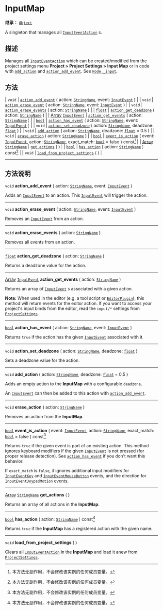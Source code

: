 <!-- ⚠ 请勿编辑本文件 ⚠ -->
<!-- 本文档使用脚本从 WeDot 引擎源码仓库生成。 -->
<!-- 生成脚本：https://github.com/WeDot-Engine/WeDot/tree/4.3/doc/tools/make_md.py； -->
<!-- 原文件：https://github.com/WeDot-Engine/WeDot/tree/4.3/doc/classes/InputMap.xml。 -->

<div id="_class_inputmap"></div>

# InputMap

**继承：** [`Object`](class_object.md)

A singleton that manages all [`InputEventAction`](class_inputeventaction.md) s.

## 描述

Manages all [`InputEventAction`](class_inputeventaction.md) which can be created/modified from the project settings menu **Project > Project Settings > Input Map** or in code with [`add_action`](#class_inputmap_method_add_action) and [`action_add_event`](#class_inputmap_method_action_add_event). See [`Node._input`](#class_node_private_method__input).

## 方法

| `void`                                                      | [`action_add_event`](#class_inputmap_method_action_add_event) ( action: [`StringName`](class_stringname.md), event: [`InputEvent`](class_inputevent.md) )                                                           |
| `void`                                                      | [`action_erase_event`](#class_inputmap_method_action_erase_event) ( action: [`StringName`](class_stringname.md), event: [`InputEvent`](class_inputevent.md) )                                                       |
| `void`                                                      | [`action_erase_events`](#class_inputmap_method_action_erase_events) ( action: [`StringName`](class_stringname.md) )                                                                                                 |
| [`float`](class_float.md)                                   | [`action_get_deadzone`](#class_inputmap_method_action_get_deadzone) ( action: [`StringName`](class_stringname.md) )                                                                                                 |
| [Array](class_array.md) [`InputEvent`](class_inputevent.md) | [`action_get_events`](#class_inputmap_method_action_get_events) ( action: [`StringName`](class_stringname.md) )                                                                                                     |
| [`bool`](class_bool.md)                                     | [`action_has_event`](#class_inputmap_method_action_has_event) ( action: [`StringName`](class_stringname.md), event: [`InputEvent`](class_inputevent.md) )                                                           |
| `void`                                                      | [`action_set_deadzone`](#class_inputmap_method_action_set_deadzone) ( action: [`StringName`](class_stringname.md), deadzone: [`float`](class_float.md) )                                                            |
| `void`                                                      | [`add_action`](#class_inputmap_method_add_action) ( action: [`StringName`](class_stringname.md), deadzone: [`float`](class_float.md) = 0.5 )                                                                        |
| `void`                                                      | [`erase_action`](#class_inputmap_method_erase_action) ( action: [`StringName`](class_stringname.md) )                                                                                                               |
| [`bool`](class_bool.md)                                     | [`event_is_action`](#class_inputmap_method_event_is_action) ( event: [`InputEvent`](class_inputevent.md), action: [`StringName`](class_stringname.md), exact_match: [`bool`](class_bool.md) = false ) const[^const] |
| [Array](class_array.md) [`StringName`](class_stringname.md) | [`get_actions`](#class_inputmap_method_get_actions) ( )                                                                                                                                                             |
| [`bool`](class_bool.md)                                     | [`has_action`](#class_inputmap_method_has_action) ( action: [`StringName`](class_stringname.md) ) const[^const]                                                                                                     |
| `void`                                                      | [`load_from_project_settings`](#class_inputmap_method_load_from_project_settings) ( )                                                                                                                               |

<!-- rst-class:: classref-section-separator -->

---

## 方法说明

<div id="_class_inputmap_method_action_add_event"></div>

`void` **action_add_event** ( action: [`StringName`](class_stringname.md), event: [`InputEvent`](class_inputevent.md) )<div id="class_inputmap_method_action_add_event"></div>

Adds an [`InputEvent`](class_inputevent.md) to an action. This [`InputEvent`](class_inputevent.md) will trigger the action.

<!-- rst-class:: classref-item-separator -->

---

<div id="_class_inputmap_method_action_erase_event"></div>

`void` **action_erase_event** ( action: [`StringName`](class_stringname.md), event: [`InputEvent`](class_inputevent.md) )<div id="class_inputmap_method_action_erase_event"></div>

Removes an [`InputEvent`](class_inputevent.md) from an action.

<!-- rst-class:: classref-item-separator -->

---

<div id="_class_inputmap_method_action_erase_events"></div>

`void` **action_erase_events** ( action: [`StringName`](class_stringname.md) )<div id="class_inputmap_method_action_erase_events"></div>

Removes all events from an action.

<!-- rst-class:: classref-item-separator -->

---

<div id="_class_inputmap_method_action_get_deadzone"></div>

[`float`](class_float.md) **action_get_deadzone** ( action: [`StringName`](class_stringname.md) )<div id="class_inputmap_method_action_get_deadzone"></div>

Returns a deadzone value for the action.

<!-- rst-class:: classref-item-separator -->

---

<div id="_class_inputmap_method_action_get_events"></div>

[Array](class_array.md) [`InputEvent`](class_inputevent.md) **action_get_events** ( action: [`StringName`](class_stringname.md) )<div id="class_inputmap_method_action_get_events"></div>

Returns an array of [`InputEvent`](class_inputevent.md) s associated with a given action.

 **Note:** When used in the editor (e.g. a tool script or [`EditorPlugin`](class_editorplugin.md)), this method will return events for the editor action. If you want to access your project's input binds from the editor, read the `input/*` settings from [`ProjectSettings`](class_projectsettings.md).

<!-- rst-class:: classref-item-separator -->

---

<div id="_class_inputmap_method_action_has_event"></div>

[`bool`](class_bool.md) **action_has_event** ( action: [`StringName`](class_stringname.md), event: [`InputEvent`](class_inputevent.md) )<div id="class_inputmap_method_action_has_event"></div>

Returns `true` if the action has the given [`InputEvent`](class_inputevent.md) associated with it.

<!-- rst-class:: classref-item-separator -->

---

<div id="_class_inputmap_method_action_set_deadzone"></div>

`void` **action_set_deadzone** ( action: [`StringName`](class_stringname.md), deadzone: [`float`](class_float.md) )<div id="class_inputmap_method_action_set_deadzone"></div>

Sets a deadzone value for the action.

<!-- rst-class:: classref-item-separator -->

---

<div id="_class_inputmap_method_add_action"></div>

`void` **add_action** ( action: [`StringName`](class_stringname.md), deadzone: [`float`](class_float.md) = 0.5 )<div id="class_inputmap_method_add_action"></div>

Adds an empty action to the **InputMap** with a configurable `deadzone`.

An [`InputEvent`](class_inputevent.md) can then be added to this action with [`action_add_event`](#class_inputmap_method_action_add_event).

<!-- rst-class:: classref-item-separator -->

---

<div id="_class_inputmap_method_erase_action"></div>

`void` **erase_action** ( action: [`StringName`](class_stringname.md) )<div id="class_inputmap_method_erase_action"></div>

Removes an action from the **InputMap**.

<!-- rst-class:: classref-item-separator -->

---

<div id="_class_inputmap_method_event_is_action"></div>

[`bool`](class_bool.md) **event_is_action** ( event: [`InputEvent`](class_inputevent.md), action: [`StringName`](class_stringname.md), exact_match: [`bool`](class_bool.md) = false ) const[^const]<div id="class_inputmap_method_event_is_action"></div>

Returns `true` if the given event is part of an existing action. This method ignores keyboard modifiers if the given [`InputEvent`](class_inputevent.md) is not pressed (for proper release detection). See [`action_has_event`](#class_inputmap_method_action_has_event) if you don't want this behavior.

If `exact_match` is `false`, it ignores additional input modifiers for [`InputEventKey`](class_inputeventkey.md) and [`InputEventMouseButton`](class_inputeventmousebutton.md) events, and the direction for [`InputEventJoypadMotion`](class_inputeventjoypadmotion.md) events.

<!-- rst-class:: classref-item-separator -->

---

<div id="_class_inputmap_method_get_actions"></div>

[Array](class_array.md) [`StringName`](class_stringname.md) **get_actions** ( )<div id="class_inputmap_method_get_actions"></div>

Returns an array of all actions in the **InputMap**.

<!-- rst-class:: classref-item-separator -->

---

<div id="_class_inputmap_method_has_action"></div>

[`bool`](class_bool.md) **has_action** ( action: [`StringName`](class_stringname.md) ) const[^const]<div id="class_inputmap_method_has_action"></div>

Returns `true` if the **InputMap** has a registered action with the given name.

<!-- rst-class:: classref-item-separator -->

---

<div id="_class_inputmap_method_load_from_project_settings"></div>

`void` **load_from_project_settings** ( )<div id="class_inputmap_method_load_from_project_settings"></div>

Clears all [`InputEventAction`](class_inputeventaction.md) in the **InputMap** and load it anew from [`ProjectSettings`](class_projectsettings.md).

[^virtual]: 本方法通常需要用户覆盖才能生效。
[^const]: 本方法无副作用，不会修改该实例的任何成员变量。
[^vararg]: 本方法除了能接受在此处描述的参数外，还能够继续接受任意数量的参数。
[^constructor]: 本方法用于构造某个类型。
[^static]: 调用本方法无需实例，可直接使用类名进行调用。
[^operator]: 本方法描述的是使用本类型作为左操作数的有效运算符。
[^bitfield]: 这个值是由下列位标志构成位掩码的整数。
[^void]: 无返回值。
